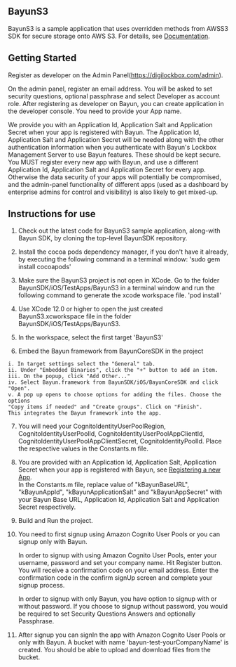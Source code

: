 ## BayunS3

BayunS3 is a sample application that uses overridden methods from AWSS3 SDK for secure storage onto AWS S3. For details, see [Documentation](https://bayun.gitbook.io/bayun-awss3-wrapper-ios-programming-guide/).

## Getting Started

Register as developer on the Admin Panel(https://digilockbox.com/admin).

On the admin panel, register an email address. You will be asked to set security questions, optional passphrase and select Developer as account role. After registering as developer on Bayun, you can create application in the developer console. You need to provide your App name. 

We provide you with an Application Id, Application Salt and Application Secret when your app is registered with Bayun.
The Application Id, Application Salt and Application Secret will be needed along with the other authentication information when you authenticate with Bayun's Lockbox Management Server to use Bayun features.
These should be kept secure. You MUST register every new app with Bayun, and use a different Application Id, Application Salt and Application Secret for every app. Otherwise the data security of your apps will potentially be compromised, and the admin-panel functionality of different apps (used as a dashboard by enterprise admins for control and visibility) is also likely to get mixed-up.

## Instructions for use

1. Check out the latest code for BayunS3 sample application, along-with Bayun SDK,
by cloning the top-level BayunSDK repository.

2. Install the cocoa pods dependency manager, if you don't have it already, 
by executing the following command in a terminal window:
'sudo gem install cocoapods'

3. Make sure the BayunS3 project is not open in XCode. Go to the folder 
BayunSDK/iOS/TestApps/BayunS3 in a terminal window and run the following 
command to generate the xcode workspace file.
'pod install'

4. Use XCode 12.0 or higher to open the just created BayunS3.xcworkspace file in 
the folder BayunSDK/iOS/TestApps/BayunS3.

5. In the workspace, select the first target 'BayunS3'

6. Embed the Bayun framework from BayunCoreSDK in the project
 ```
i. In target settings select the "General" tab.
ii. Under "Embedded Binaries", click the "+" button to add an item.
iii. On the popup, click "Add Other..." 
iv. Select Bayun.framework from BayunSDK/iOS/BayunCoreSDK and click "Open". 
v. A pop up opens to choose options for adding the files. Choose the options 
"Copy items if needed" and "Create groups". Click on "Finish". 
This integrates the Bayun framework into the app.
 ```

7. You will need your CognitoIdentityUserPoolRegion, CognitoIdentityUserPoolId, 
   CognitoIdentityUserPoolAppClientId, CognitoIdentityUserPoolAppClientSecret, 
   CognitoIdentityPoolId. Place the respective values in the Constants.m file.

8. You are provided with an Application Id, Application Salt, Application Secret 
   when your app is registered with Bayun, see  [Registering a new App](https://bayun.gitbook.io/bayuncoresdk-ios/2-getting-started).  
   In the Constants.m file, replace value of "kBayunBaseURL", "kBayunAppId", "kBayunApplicationSalt" and "kBayunAppSecret" 
   with your Bayun Base URL, Application Id, Application Salt and Application Secret respectively.

9. Build and Run the project.

10. You need to first signup using Amazon Cognito User Pools or you can signup only with Bayun.
    
    In order to signup with using Amazon Cognito User Pools, enter your username, password and 
    set your company name. Hit Register button. You will receive a confirmation code on your email address. 
    Enter the confirmation code in the confirm signUp screen and complete your signup process.
    
    In order to signup with only Bayun, you have option to signup with or without password. 
    If you choose to signup without password, you would be required to set Security Questions Answers and optionally Passphrase.   

11. After signup you can signIn the app with Amazon Cognito User Pools or only with Bayun. 
    A bucket with name 'bayun-test-yourCompanyName' is created. You should be able to upload and download files from the bucket.
